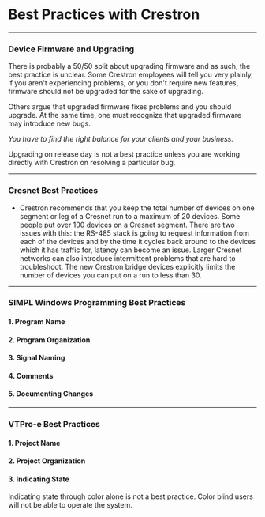 # Best Practices with Crestron #

----------

### Device Firmware and Upgrading ###
There is probably a 50/50 split about upgrading firmware and as such, the best practice is unclear. Some Crestron employees will tell you very plainly, if you aren't experiencing problems, or you don't require new features, firmware should not be upgraded for the sake of upgrading. 

Others argue that upgraded firmware fixes problems and you should upgrade. At the same time, one must recognize that upgraded firmware may introduce new bugs. 

*You have to find the right balance for your clients and your business.* 

Upgrading on release day is not a best practice unless you are working directly with Crestron on resolving a particular bug.

----------
### Cresnet Best Practices ###
 - Crestron recommends that you keep the total number of devices on one segment or leg of a Cresnet run to a maximum of 20 devices. Some people put over 100 devices on a Cresnet segment. There are two issues with this: the RS-485 stack is going to request information from each of the devices and by the time it cycles back around to the devices which it has traffic for, latency can become an issue.  Larger Cresnet networks can also introduce intermittent problems that are hard to troubleshoot. The new Crestron bridge devices explicitly limits the number of devices you can put on a run to less than 30.

----------

### SIMPL Windows Programming Best Practices ###

#### 1. Program Name ####
#### 2. Program Organization ####
#### 3. Signal Naming ####
#### 4. Comments ####
#### 5. Documenting Changes ####

----------
### VTPro-e Best Practices ###
#### 1. Project Name ####
#### 2. Project Organization ####
#### 3. Indicating State ####
Indicating state through color alone is not a best practice. Color blind users will not be able to operate the system.